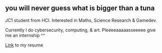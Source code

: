 ## you will never guess what is bigger than a tuna

<!--
**burner972021/burner972021** is a ✨ _special_ ✨ repository because its `README.md` (this file) appears on your GitHub profile.

Here are some ideas to get you started:

- 🔭 I’m currently working on ...
- 🌱 I’m currently learning ...
- 👯 I’m looking to collaborate on ...
- 🤔 I’m looking for help with ...
- 💬 Ask me about ...
- 📫 How to reach me: ...
- 😄 Pronouns: ...
- ⚡ Fun fact: ...
-->
JC1 student from HCI. Interested in Maths, Science Research & Gamedev.

Currently I do cybersecurity, computing, & art. Pleeeeaaaaasseeeee give me an internship ^^

[Link]([url](https://github.com/burner972021/burner972021/blob/main/CV.pdf)) to my resume
